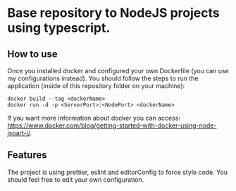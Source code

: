 # Base repository to NodeJS projects using typescript.

## How to use

Once you installed docker and configured your own Dockerfile (you can use my configurations instead). You should follow the steps to run the application (inside of this repository folder on your machine):

```terminal
docker build --tag <dockerName>
docker run -d -p <ServerPort>:<NodePort> <dockerName>
```

If you want more information about docker you can access: https://www.docker.com/blog/getting-started-with-docker-using-node-jspart-i/.

## Features

The project is using prettier, eslint and editorConfig to force style code. You should feel free to edit your own configuration.
